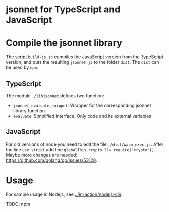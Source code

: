 # jsonnet for TypeScript and JavaScript

# Compile the jsonnet library

The script `build-js.sh` compiles the JavaScript version from the TypeScript version, and puts the resulting `jsonnet.js` to the folder `dist`. The `dist` can be used by `npm`.

## TypeScript

The module `./libjsonnet` defines two function:

- `jsonnet_evaluate_snippet`: Wrapper for the corresponding jsonnet library function
- `evaluate`: Simplified interface. Only code and its external variables

## JavaScript

For old versions of node you need to edit the file `./dist/wasm_exec.js`. After the line `use strict` add line `globalThis.crypto ??= require('crypto');`. Maybe more changes are needed: <https://github.com/golang/go/issues/53128>.

# Usage

For sample usage in Nodejs, see [../in-action/nodejs-cli/](../in-action/nodejs-cli/).

TODO: npm
